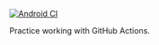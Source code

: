 [![Android CI](https://github.com/DavidPrecopia/TestActions/workflows/Android%20CI/badge.svg)](https://github.com/DavidPrecopia/TestActions/blob/master/.github/workflows/android_ci.yml)

Practice working with GitHub Actions.
